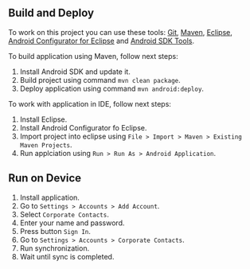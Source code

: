 ## Build and Deploy

To work on this project you can use these tools: [Git][tool:git], [Maven][tool:maven], [Eclipse][tool:eclipse], [Android Configurator for Eclipse][tool:android.m2e] and [Android SDK Tools][tool:android.sdk].

To build application using Maven, follow next steps:

1. Install Android SDK and update it.
1. Build project using command `mvn clean package`.
1. Deploy application using command `mvn android:deploy`.

To work with application in IDE, follow next steps:

1. Install Eclipse.
1. Install Android Configurator fo Eclipse.
1. Import project into eclipse using `File > Import > Maven > Existing Maven Projects`.
1. Run applciation using `Run > Run As > Android Application`.

## Run on Device

1. Install application.
1. Go to `Settings > Accounts > Add Account`.
1. Select `Corporate Contacts`.
1. Enter your name and password.
1. Press button `Sign In`.
1. Go to `Settings > Accounts > Corporate Contacts`.
1. Run synchronization.
1. Wait until sync is completed.

[tool:git]: http://git-scm.com/
[tool:maven]: http://maven.apache.org/
[tool:eclipse]: http://www.eclipse.org/
[tool:android.m2e]: http://rgladwell.github.io/m2e-android/
[tool:android.sdk]: http://developer.android.com/sdk/
